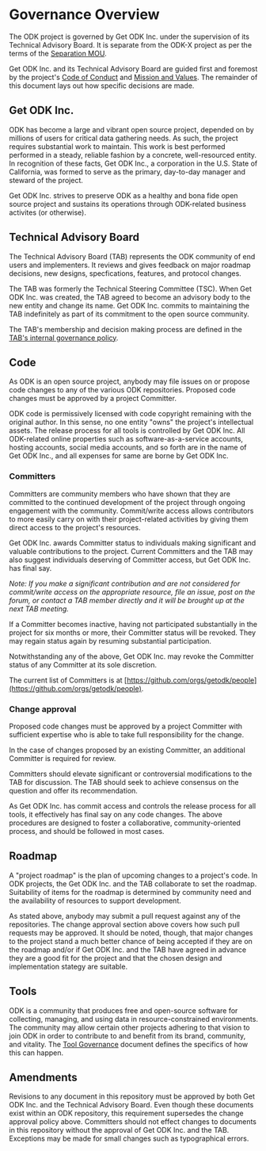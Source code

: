 # Governance Overview

The ODK project is governed by Get ODK Inc. under the supervision of its Technical Advisory Board. It is separate from the ODK-X project as per the terms of the [Separation MOU](SEPARATION-MOU.md).

Get ODK Inc. and its Technical Advisory Board are guided first and foremost by the project's [Code of Conduct](CODE-OF-CONDUCT.md) and [Mission and Values](MISSION-AND-VALUES.md). The remainder of this document lays out how specific decisions are made.

## Get ODK Inc.

ODK has become a large and vibrant open source project, depended on by millions of users for critical data gathering needs. As such, the project requires substantial work to maintain. This work is best performed performed in a steady, reliable fashion by a concrete, well-resourced entity. In recognition of these facts, Get ODK Inc., a corporation in the U.S. State of California, was formed to serve as the primary, day-to-day manager and steward of the project.

Get ODK Inc. strives to preserve ODK as a healthy and bona fide open source project and sustains its operations through ODK-related business activites (or otherwise).

## Technical Advisory Board

The Technical Advisory Board (TAB) represents the ODK community of end users and implementers. It reviews and gives feedback on major roadmap decisions, new designs, specfications, features, and protocol changes.

The TAB was formerly the Technical Steering Committee (TSC). When Get ODK Inc. was created, the TAB agreed to become an advisory body to the new entity and change its name. Get ODK Inc. commits to maintaining the TAB indefinitely as part of its commitment to the open source community.

The TAB's membership and decision making process are defined in the [TAB's internal governance policy](TAB-GOVERNANCE.md).

## Code

As ODK is an open source project, anybody may file issues on or propose code changes to any of the various ODK repositories. Proposed code changes must be approved by a project Committer.

ODK code is permissively licensed with code copyright remaining with the original author. In this sense, no one entity "owns" the project's intellectual assets. The release process for all tools is controlled by Get ODK Inc. All ODK-related online properties such as software-as-a-service accounts, hosting accounts, social media accounts, and so forth are in the name of Get ODK Inc., and all expenses for same are borne by Get ODK Inc.

### Committers

Committers are community members who have shown that they are committed to the continued development of the project through ongoing engagement with the community. Commit/write access allows contributors to more easily carry on with their project-related activities by giving them direct access to the project's resources.

Get ODK Inc. awards Committer status to individuals making significant and valuable contributions to the project. Current Committers and the TAB may also suggest individuals deserving of Committer access, but Get ODK Inc. has final say.

_Note: If you make a significant contribution and are not considered for commit/write access on the appropriate resource, file an issue, post on the forum, or contact a TAB member directly and it will be brought up at the next TAB meeting._

If a Committer becomes inactive, having not participated substantially in the project for six months or more, their Committer status will be revoked. They may regain status again by resuming substantial participation.

Notwithstanding any of the above, Get ODK Inc. may revoke the Committer status of any Committer at its sole discretion.

The current list of Committers is at [https://github.com/orgs/getodk/people](https://github.com/orgs/getodk/people).

### Change approval

Proposed code changes must be approved by a project Committer with sufficient expertise who is able to take full responsibility for the change.

In the case of changes proposed by an existing Committer, an additional Committer is required for review.

Committers should elevate significant or controversial modifications to the TAB for discussion. The TAB should seek to achieve consensus on the question and offer its recommendation.

As Get ODK Inc. has commit access and controls the release process for all tools, it effectively has final say on any code changes. The above procedures are designed to foster a collaborative, community-oriented process, and should be followed in most cases.

## Roadmap

A "project roadmap" is the plan of upcoming changes to a project's code. In ODK projects, the Get ODK Inc. and the TAB collaborate to set the roadmap. Suitability of items for the roadmap is determined by community need and the availability of resources to support development.

As stated above, anybody may submit a pull request against any of the repositories. The change approval section above covers how such pull requests may be approved. It should be noted, though, that major changes to the project stand a much better chance of being accepted if they are on the roadmap and/or if Get ODK Inc. and the TAB have agreed in advance they are a good fit for the project and that the chosen design and implementation stategy are suitable.

## Tools

ODK is a community that produces free and open-source software for collecting, managing, and using data in resource-constrained environments. The community may allow certain other projects adhering to that vision to join ODK in order to contribute to and benefit from its brand, community, and vitality. The [Tool Governance](TOOL-GOVERNANCE.md) document defines the specifics of how this can happen.

## Amendments

Revisions to any document in this repository must be approved by both Get ODK Inc. and the Technical Advisory Board. Even though these documents exist within an ODK repository, this requirement supersedes the change approval policy above. Committers should not effect changes to documents in this repository without the approval of Get ODK Inc. and the TAB. Exceptions may be made for small changes such as typographical errors.
